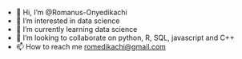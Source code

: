 - 👋 Hi, I’m @Romanus-Onyedikachi
- 👀 I’m interested in data science
- 🌱 I’m currently learning data science
- 💞️ I’m looking to collaborate on python, R, SQL, javascript and C++
- 📫 How to reach me romedikachi@gmail.com

<!---
Romanus-Onyedikachi/Romanus-Onyedikachi is a ✨ special ✨ repository because its `README.md` (this file) appears on your GitHub profile.
You can click the Preview link to take a look at your changes.
--->
